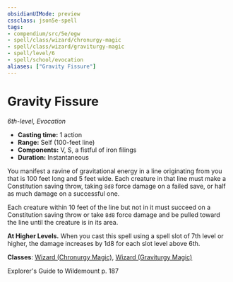 ```yaml
---
obsidianUIMode: preview
cssclass: json5e-spell
tags:
- compendium/src/5e/egw
- spell/class/wizard/chronurgy-magic
- spell/class/wizard/graviturgy-magic
- spell/level/6
- spell/school/evocation
aliases: ["Gravity Fissure"]
---
```

# Gravity Fissure
*6th-level, Evocation*  

- **Casting time:** 1 action
- **Range:** Self (100-feet line)
- **Components:** V, S, a fistful of iron filings
- **Duration:** Instantaneous

You manifest a ravine of gravitational energy in a line originating from you that is 100 feet long and 5 feet wide. Each creature in that line must make a Constitution saving throw, taking `8d8` force damage on a failed save, or half as much damage on a successful one.

Each creature within 10 feet of the line but not in it must succeed on a Constitution saving throw or take `8d8` force damage and be pulled toward the line until the creature is in its area.

**At Higher Levels.** When you cast this spell using a spell slot of 7th level or higher, the damage increases by 1d8 for each slot level above 6th.

**Classes**: [Wizard (Chronurgy Magic)](../../classes/wizard-chronurgy-magic-egw.md#), [Wizard (Graviturgy Magic)](../../classes/wizard-graviturgy-magic-egw.md#)

Explorer's Guide to Wildemount p. 187